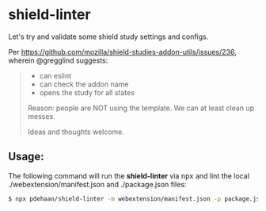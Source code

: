 # shield-linter

Let's try and validate some shield study settings and configs.

Per <https://github.com/mozilla/shield-studies-addon-utils/issues/236>, wherein @gregglind suggests:

> - can eslint
> - can check the addon name
> - opens the study for all states
>
> Reason: people are NOT using the template. We can at least clean up messes.
>
> Ideas and thoughts welcome.

## Usage:

The following command will run the **shield-linter** via <kbd>npx</kbd> and lint the local ./webextension/manifest.json and ./package.json files:

```sh
$ npx pdehaan/shield-linter -m webextension/manifest.json -p package.json
```

